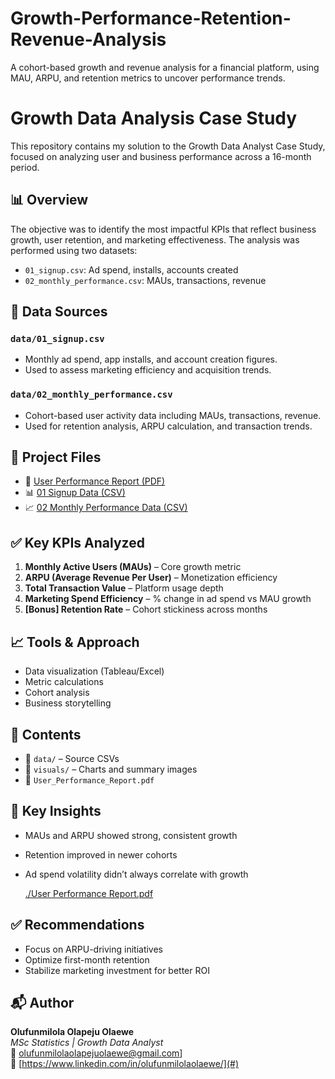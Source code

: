 # Growth-Performance-Retention-Revenue-Analysis
A cohort-based growth and revenue analysis for a financial platform, using MAU, ARPU, and retention metrics to uncover performance trends.
# Growth Data Analysis Case Study

This repository contains my solution to the Growth Data Analyst Case Study, focused on analyzing user and business performance across a 16-month period.

## 📊 Overview

The objective was to identify the most impactful KPIs that reflect business growth, user retention, and marketing effectiveness. The analysis was performed using two datasets:

- `01_signup.csv`: Ad spend, installs, accounts created
- `02_monthly_performance.csv`: MAUs, transactions, revenue
  
## 📂 Data Sources

### `data/01_signup.csv`
- Monthly ad spend, app installs, and account creation figures.
- Used to assess marketing efficiency and acquisition trends.

### `data/02_monthly_performance.csv`
- Cohort-based user activity data including MAUs, transactions, revenue.
- Used for retention analysis, ARPU calculation, and transaction trends.


## 📄 Project Files

- 📘 [User Performance Report (PDF)](./User_Performance_Report.pdf)
- 📊 [01 Signup Data (CSV)](./data/01_signup.csv)
- 📈 [02 Monthly Performance Data (CSV)](./data/02_monthly_performance.csv)

## ✅ Key KPIs Analyzed

1. **Monthly Active Users (MAUs)** – Core growth metric
2. **ARPU (Average Revenue Per User)** – Monetization efficiency
3. **Total Transaction Value** – Platform usage depth
4. **Marketing Spend Efficiency** – % change in ad spend vs MAU growth
5. **[Bonus] Retention Rate** – Cohort stickiness across months

## 📈 Tools & Approach

- Data visualization (Tableau/Excel)
- Metric calculations
- Cohort analysis
- Business storytelling

## 📂 Contents

- 📁 `data/` – Source CSVs  
- 📁 `visuals/` – Charts and summary images  
- 📄 `User_Performance_Report.pdf` 
## 📌 Key Insights

- MAUs and ARPU showed strong, consistent growth
- Retention improved in newer cohorts
- Ad spend volatility didn’t always correlate with growth

  
  [./User Performance Report.pdf](https://github.com/user-attachments/files/20777711/Kuda.User.Performance.Report.pdf)
## ✅ Recommendations

- Focus on ARPU-driving initiatives
- Optimize first-month retention
- Stabilize marketing investment for better ROI

## 📬 Author

**Olufunmilola Olapeju Olaewe**  
_MSc Statistics | Growth Data Analyst_  
📧 olufunmilolaolapejuolaewe@gmail.com]  
🔗 [https://www.linkedin.com/in/olufunmilolaolaewe/](#)

